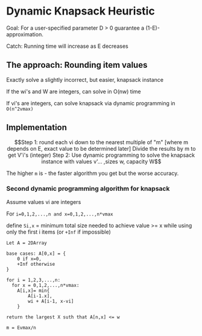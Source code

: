 # Dynamic Knapsack Heuristic

Goal: For a user-specified parameter D > 0 guarantee a (1-E)-approximation.

Catch: Running time will increase as E decreases

## The approach: Rounding item values

Exactly solve a slightly incorrect, but easier, knapsack instance

If the wi's and W are integers, can solve in O(nw) time

If vi's are integers, can solve knapsack via dynamic programming in `O(n^2vmax)`

## Implementation

```math
Step 1:

round each vi down to the nearest multiple of "m"
[where m depends on E, exact value to be determined later]

Divide the results by m to get V'i's (integer)

Step 2:

Use dynamic programming to solve the knapsack instance with values v'... ,sizes w, capacity W
```

The higher `m` is - the faster algorithm you get but the worse accuracy.

### Second dynamic programming algorithm for knapsack

Assume values vi are integers

For `i=0,1,2,...,n and x=0,1,2,...,n*vmax`

define `Si,x` = minimum total size needed to achieve value >= x while using only the first i items (or `+Inf` if impossible)

```psyudo
Let A = 2DArray

base cases: A[0,x] = {
    0 if x=0,
    +Inf otherwise
}

for i = 1,2,3,...,n:
  for x = 0,1,2,...,n*vmax:
    A[i,x]= min{
        A[i-1.x],
        wi + A[i-1, x-vi]
    }

return the largest X suth that A[n,x] <= w
```

`m = Evmax/n`
